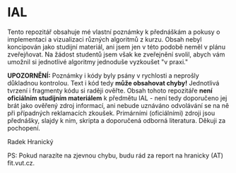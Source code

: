 # IAL

Tento repozitář obsahuje mé vlastní poznámky k přednáškám a pokusy o implementaci a vizualizaci různých algoritmů z kurzu.
Obsah nebyl koncipován jako studijní materiál, ani jsem jen v této podobě neměl v plánu zveřejňovat.
Na žádost studentů jsem však ke zveřejnění svolil, abych vám umožnil si jednotlivé algoritmy jednoduše vyzkoušet "v praxi."

**UPOZORNĚNÍ:** Poznámky i kódy byly psány v rychlosti a neprošly důkladnou kontrolou. Text i kód tedy **může obsahovat chyby!** Jednotlivá tvrzení i fragmenty kódu si raději ověřte.
Obsah tohoto repozitáře **není oficiálním studijním materiálem** k předmětu IAL - není tedy doporučeno jej brát jako ověřený zdroj informací, ani nebude uznáváno odvolávání se na ně při případných reklamacích zkoušek. Primárními (oficiálními) zdroji jsou přednášky, slajdy k nim, skripta a doporučená odborná literatura. Děkuji za pochopení.

Radek Hranický

PS: Pokud narazíte na zjevnou chybu, budu rád za report na hranicky (AT) fit.vut.cz.
